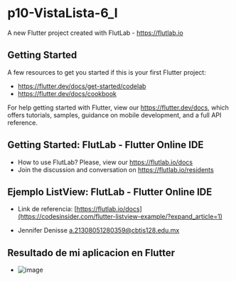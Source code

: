 # p10-VistaLista-6_I

A new Flutter project created with FlutLab - https://flutlab.io

## Getting Started

A few resources to get you started if this is your first Flutter project:

- https://flutter.dev/docs/get-started/codelab
- https://flutter.dev/docs/cookbook

For help getting started with Flutter, view our
https://flutter.dev/docs, which offers tutorials,
samples, guidance on mobile development, and a full API reference.

## Getting Started: FlutLab - Flutter Online IDE

- How to use FlutLab? Please, view our https://flutlab.io/docs
- Join the discussion and conversation on https://flutlab.io/residents

## Ejemplo ListView: FlutLab - Flutter Online IDE

- Link de referencia: [https://flutlab.io/docs](https://codesinsider.com/flutter-listview-example/?expand_article=1)


- Jennifer Denisse a.21308051280359@cbtis128.edu.mx

## Resultado de mi aplicacion en Flutter
- ![image](https://github.com/GarciaJ128/p10-appList-6I/assets/143743623/299010c1-e56b-4b25-b773-0f249362ec6d)
